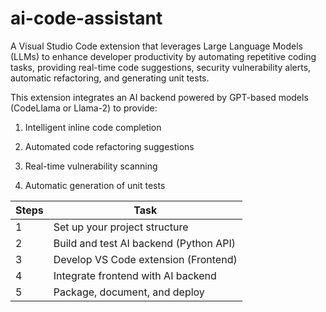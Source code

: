 # ai-code-assistant
A Visual Studio Code extension that leverages Large Language Models (LLMs) to enhance developer productivity by automating repetitive coding tasks, providing real-time code suggestions, security vulnerability alerts, automatic refactoring, and generating unit tests.

This extension integrates an AI backend powered by GPT-based models (CodeLlama or Llama-2) to provide:

1) Intelligent inline code completion

2) Automated code refactoring suggestions

3) Real-time vulnerability scanning

4) Automatic generation of unit tests


| Steps | Task                                   |
| ----- | -------------------------------------- |
| 1     | Set up your project structure          |
| 2     | Build and test AI backend (Python API) |
| 3     | Develop VS Code extension (Frontend)   |
| 4     | Integrate frontend with AI backend     |
| 5     | Package, document, and deploy          |


